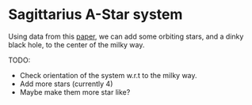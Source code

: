 # Sagittarius A-Star system

Using data from this [paper](https://arxiv.org/abs/1611.09144), we can add some orbiting stars, and a dinky black hole, to the center of the milky way.

TODO:

* Check orientation of the system w.r.t to the milky way.
* Add more stars (currently 4)
* Maybe make them more star like?
